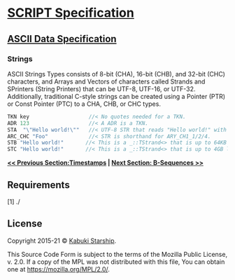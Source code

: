 # [SCRIPT Specification](../)

## [ASCII Data Specification](./)

### Strings

ASCII Strings Types consists of 8-bit (CHA), 16-bit (CHB), and 32-bit (CHC) characters, and Arrays and Vectors of characters called Strands and SPrinters (String Printers) that can be UTF-8, UTF-16, or UTF-32. Additionally, traditional C-style strings can be created using a Pointer (PTR) or Const Pointer (PTC) to a CHA, CHB, or CHC types.

```C++
TKN key                   //< No quotes needed for a TKN.
ADR 123                   //< A ADR is a TKN.
STA  "\"Hello world!\""   //< UTF-8 STR that reads "Hello world!" with double quotes.
ARC_CHC "Foo"             //< STR is shorthand for ARY_CH1_1/2/4.
STB "Hello world!"       //< This is a _::TStrand<> that is up to 64KB long.
STC "Hello world!"       //< This is a _::TStrand<> that is up to 4GB long.
```

**[<< Previous Section:Timestamps](Timestamps.md) | [Next Section: B-Sequences >>](BSequences.md)**

## Requirements

[1] ./

## License

Copyright 2015-21 © [Kabuki Starship](https://kabukistarship.com).

This Source Code Form is subject to the terms of the Mozilla Public License, v. 2.0. If a copy of the MPL was not distributed with this file, You can obtain one at <https://mozilla.org/MPL/2.0/>.
